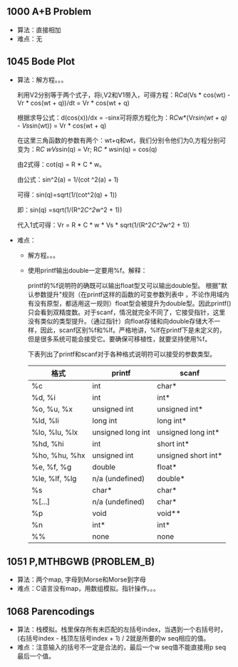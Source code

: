 ## 1000 A+B Problem

* 算法：直接相加
* 难点：无

## 1045 Bode Plot

* 算法：解方程。。。

    利用V2分别等于两个式子，将i,V2和V1带入，可得方程：R*C*d(Vs * cos(wt) - Vr * cos(wt + q))/dt  = Vr * cos(wt + q)

    根据求导公式：d(cos(x))/dx = -sinx可将原方程化为：R*C*w*(Vr*sin(wt + q) - Vs*sin(wt)) = Vr * cos(wt + q)
    
    在这里三角函数的参数有两个：wt+q和wt，我们分别令他们为0,方程分别可变为：R*C *w*Vs*sin(q) = Vr; R*C * w*sin(q) = cos(q)
    
    由2式得：cot(q) = R * C * w。
    
    由公式：sin^2(a) = 1/(cot ^2(a) + 1)
    
    可得：sin(q)=sqrt(1/(cot^2(q) + 1))
    
    即：sin(q) =sqrt(1/(R^2*C^2*w^2 + 1))
    
    代入1式可得：Vr = R * C * w * Vs * sqrt(1/(R^2*C^2*w^2 + 1))

* 难点：

    - 解方程。。。
    - 使用printf输出double一定要用%f。解释：

      printf的%f说明符的确既可以输出float型又可以输出double型。 根据"默认参数提升"规则（在printf这样的函数的可变参数列表中 ，不论作用域内有没有原型，都适用这一规则）float型会被提升为double型。因此printf()只会看到双精度数。对于scanf，情况就完全不同了，它接受指针，这里没有类似的类型提升。（通过指针）向float存储和向double存储大不一样，因此，scanf区别%f和%lf。严格地讲，%lf在printf下是未定义的，但是很多系统可能会接受它。要确保可移植性，就要坚持使用%f。

      下表列出了printf和scanf对于各种格式说明符可以接受的参数类型。
      
      |格式               |printf               |scanf
      |-----------------|---------------------|-----------------------|
      |%c               |  int                |  char*                |
      |%d, %i           |  int                |  int*                 |
      |%o, %u, %x       |  unsigned int       |  unsigned int*        |
      |%ld, %li         |  long int           |  long int*            |
      |%lo, %lu, %lx    |  unsigned long int  |  unsigned long int*   |
      |%hd, %hi         |  int                |  short int*           |
      |%ho, %hu, %hx    |  unsigned int       |  unsigned short int*  |
      |%e, %f, %g       |  double             |  float*               |
      |%le, %lf, %lg    |  n/a (undefined)    |  double*              |
      |%s               |  char*              |  char*                |
      |%[...]           |  n/a (undefined)    |  char*                |
      |%p               |  void               |  void**               | 
      |%n               |  int*               |  int*                 |
      |%%               |  none               |  none                 |

## 1051 P,MTHBGWB (PROBLEM_B)

* 算法：两个map, 字母到Morse和Morse到字母
* 难点：C语言没有map，用数组模拟。指针操作。。。

## 1068 Parencodings

* 算法：栈模拟。栈里保存所有未匹配的左括号index，当遇到一个右括号时，(右括号index - 栈顶左括号index + 1) / 2就是所要的w seq相应的值。
* 难点：注意输入的括号不一定是合法的，最后一个w seq值不能直接用p seq最后一个值。
